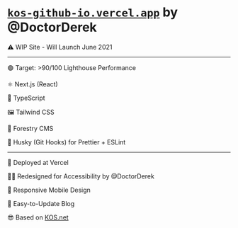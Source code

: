 # [`kos-github-io.vercel.app`](kos-github-io.vercel.app) by @DoctorDerek

⚠ WIP Site - Will Launch June 2021

---

🟢 Target: >90/100 Lighthouse Performance

⚛ Next.js (React)

🧠 TypeScript

🖼 Tailwind CSS

🌳 Forestry CMS

🎣 Husky (Git Hooks) for Prettier + ESLint

---

🚢 Deployed at Vercel

👨‍🎨 Redesigned for Accessibility by @DoctorDerek

📱 Responsive Mobile Design

📝 Easy-to-Update Blog

😎 Based on [KOS.net](https://KOS.net)
